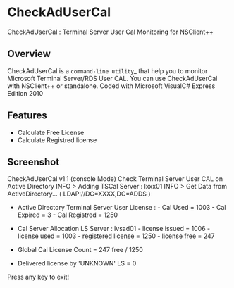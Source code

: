 CheckAdUserCal
==============

CheckAdUserCal : Terminal Server User Cal Monitoring for NSClient++

Overview
--------
CheckAdUserCal is a `command-line utility`_ that help you to monitor Microsoft Terminal Server/RDS User CAL.
You can use CheckAdUserCal with NSClient++ or standalone.
Coded with Microsoft VisualC# Express Edition 2010


Features
--------
- Calculate Free License 
- Calculate Registred license

Screenshot
----------

CheckAdUserCal v1.1 (console Mode)
Check Terminal Server User CAL on Active Directory
INFO > Adding TSCal Server : lxxx01
INFO > Get Data from ActiveDirectory... ( LDAP://DC=XXXX,DC=ADDS )
+ Active Directory Terminal Server User License :
         - Cal Used      = 1003
         - Cal Expired   = 3
         - Cal Registred = 1250

+ Cal Server Allocation
  LS Server : lvsad01
         - license issued = 1006
         - license used = 1003
         - registered license = 1250
         - license free = 247

+ Global Cal License Count = 247 free / 1250

+ Delivered license by 'UNKNOWN' LS = 0


Press any key to exit!